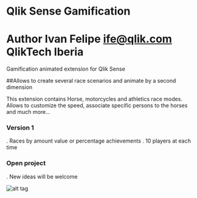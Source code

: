 # Qlik Sense Gamification
# Author Ivan Felipe ife@qlik.com QlikTech Iberia

Gamification animated extension for Qlik Sense

##Allows to create several race scenarios and animate by a second dimension

This extension contains Horse, motorcycles and athletics race modes.
Allows to customize the speed, associate specific persons to the horses and much more...


### Version 1

. Races by amount value or percentage achievements
. 10 players at each time


### Open project
. New ideas will be welcome

![alt tag](https://github.com/iviasensio/Gamification/blob/master/HorsesQlik.gif)
